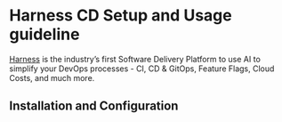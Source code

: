 # Harness CD Setup and Usage guideline

[Harness](https://www.harness.io/) is the industry’s first Software Delivery Platform to use AI to simplify your DevOps processes - CI, CD & GitOps, Feature Flags, Cloud Costs, and much more.

## Installation and Configuration

